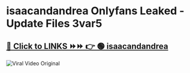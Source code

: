 
 # isaacandandrea Onlyfans Leaked - Update Files 3var5

## <h2><a href="https://clipsfans.com/isaacandandrea&ref=git">🔗 Click to LINKS ⏩⏩ 👉 🟢 isaacandandrea </a></h2>

<a href="https://clipsfans.com/isaacandandrea&ref=git" rel="nofollow" data-target="animated-image.originalLink"><img src="https://i.ibb.co.com/xMMVF88/686577567.gif" alt="Viral Video Original" style="max-width: 100%; display: inline-block;" data-target="animated-image.originalImage"></a>


